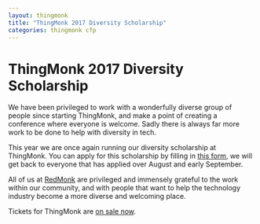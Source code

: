 ```yaml
---
layout: thingmonk
title: "ThingMonk 2017 Diversity Scholarship"
categories: thingmonk cfp
---
```

<div class="l-about row">

<h1 class="text-center">ThingMonk 2017 Diversity Scholarship</h1>
<p />
We have been privileged to work with a wonderfully diverse group of people since starting ThingMonk, and
make a point of creating a conference where everyone is welcome. Sadly there is always far more work to
be done to help with diversity in tech. 
<p />
This year we are once again running our diversity scholarship at ThingMonk.
You can apply for this scholarship by filling in <a href="https://goo.gl/forms/hIzscf9ZdYXuh5w82">this form</a>, we will get back to 
everyone that has applied over August and early September. 
<p />
All of us at <a href="http://redmonk.com">RedMonk</a> are privileged and immensely grateful to the work within our community, 
and with people that want to help the technology industry become a more diverse and welcoming place. 
<p />
Tickets for ThingMonk are <a href="http://bit.ly/tmonk2017">on sale now</a>.
